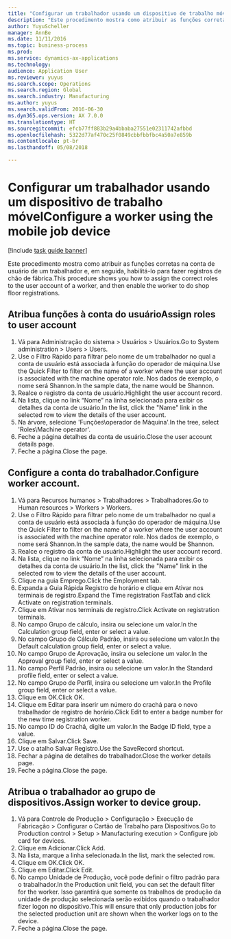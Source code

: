 ```yaml
--- 
title: "Configurar um trabalhador usando um dispositivo de trabalho móvel"
description: "Este procedimento mostra como atribuir as funções corretas na conta de usuário de um trabalhador e, em seguida, habilitá-lo para fazer registros de chão de fábrica."
author: YuyuScheller
manager: AnnBe
ms.date: 11/11/2016
ms.topic: business-process
ms.prod: 
ms.service: dynamics-ax-applications
ms.technology: 
audience: Application User
ms.reviewer: yuyus
ms.search.scope: Operations
ms.search.region: Global
ms.search.industry: Manufacturing
ms.author: yuyus
ms.search.validFrom: 2016-06-30
ms.dyn365.ops.version: AX 7.0.0
ms.translationtype: HT
ms.sourcegitcommit: efcb77ff883b29a4bbaba27551e02311742afbbd
ms.openlocfilehash: 5322d77af470c25f0849cbbfbbfbc4a50a7e859b
ms.contentlocale: pt-br
ms.lasthandoff: 05/08/2018

---
```

# <a name="configure-a-worker-using-the-mobile-job-device"></a><span data-ttu-id="0c738-103">Configurar um trabalhador usando um dispositivo de trabalho móvel</span><span class="sxs-lookup"><span data-stu-id="0c738-103">Configure a worker using the mobile job device</span></span>

[!include [task guide banner](../../includes/task-guide-banner.md)]

<span data-ttu-id="0c738-104">Este procedimento mostra como atribuir as funções corretas na conta de usuário de um trabalhador e, em seguida, habilitá-lo para fazer registros de chão de fábrica.</span><span class="sxs-lookup"><span data-stu-id="0c738-104">This procedure shows you how to assign the correct roles to the user account of a worker, and then enable the worker to do shop floor registrations.</span></span>


## <a name="assign-roles-to-user-account"></a><span data-ttu-id="0c738-105">Atribua funções à conta do usuário</span><span class="sxs-lookup"><span data-stu-id="0c738-105">Assign roles to user account</span></span>
1. <span data-ttu-id="0c738-106">Vá para Administração do sistema > Usuários > Usuários.</span><span class="sxs-lookup"><span data-stu-id="0c738-106">Go to System administration > Users > Users.</span></span>
2. <span data-ttu-id="0c738-107">Use o Filtro Rápido para filtrar pelo nome de um trabalhador no qual a conta de usuário está associada à função do operador de máquina.</span><span class="sxs-lookup"><span data-stu-id="0c738-107">Use the Quick Filter to filter on the name of a worker where the user account is associated with the machine operator role.</span></span> <span data-ttu-id="0c738-108">Nos dados de exemplo, o nome será Shannon.</span><span class="sxs-lookup"><span data-stu-id="0c738-108">In the sample data, the name would be Shannon.</span></span>
3. <span data-ttu-id="0c738-109">Realce o registro da conta de usuário.</span><span class="sxs-lookup"><span data-stu-id="0c738-109">Highlight the user account record.</span></span>
4. <span data-ttu-id="0c738-110">Na lista, clique no link “Nome” na linha selecionada para exibir os detalhes da conta de usuário.</span><span class="sxs-lookup"><span data-stu-id="0c738-110">In the list, click the "Name" link in the selected row to view the details of the user account.</span></span>
5. <span data-ttu-id="0c738-111">Na árvore, selecione 'Funções\operador de Máquina'.</span><span class="sxs-lookup"><span data-stu-id="0c738-111">In the tree, select 'Roles\Machine operator'.</span></span>
6. <span data-ttu-id="0c738-112">Feche a página detalhes da conta de usuário.</span><span class="sxs-lookup"><span data-stu-id="0c738-112">Close the user account details page.</span></span>
7. <span data-ttu-id="0c738-113">Feche a página.</span><span class="sxs-lookup"><span data-stu-id="0c738-113">Close the page.</span></span>

## <a name="configure-worker-account"></a><span data-ttu-id="0c738-114">Configure a conta do trabalhador.</span><span class="sxs-lookup"><span data-stu-id="0c738-114">Configure worker account.</span></span>
1. <span data-ttu-id="0c738-115">Vá para Recursos humanos > Trabalhadores > Trabalhadores.</span><span class="sxs-lookup"><span data-stu-id="0c738-115">Go to Human resources > Workers > Workers.</span></span>
2. <span data-ttu-id="0c738-116">Use o Filtro Rápido para filtrar pelo nome de um trabalhador no qual a conta de usuário está associada à função do operador de máquina.</span><span class="sxs-lookup"><span data-stu-id="0c738-116">Use the Quick Filter to filter on the name of a worker where the user account is associated with the machine operator role.</span></span> <span data-ttu-id="0c738-117">Nos dados de exemplo, o nome será Shannon.</span><span class="sxs-lookup"><span data-stu-id="0c738-117">In the sample data, the name would be Shannon.</span></span>
3. <span data-ttu-id="0c738-118">Realce o registro da conta de usuário.</span><span class="sxs-lookup"><span data-stu-id="0c738-118">Highlight the user account record.</span></span>
4. <span data-ttu-id="0c738-119">Na lista, clique no link “Nome” na linha selecionada para exibir os detalhes da conta de usuário.</span><span class="sxs-lookup"><span data-stu-id="0c738-119">In the list, click the "Name" link in the selected row to view the details of the user account.</span></span>
5. <span data-ttu-id="0c738-120">Clique na guia Emprego.</span><span class="sxs-lookup"><span data-stu-id="0c738-120">Click the Employment tab.</span></span>
6. <span data-ttu-id="0c738-121">Expanda a Guia Rápida Registro de horário e clique em Ativar nos terminais de registro.</span><span class="sxs-lookup"><span data-stu-id="0c738-121">Expand the Time registration FastTab and click Activate on registration terminals.</span></span>
7. <span data-ttu-id="0c738-122">Clique em Ativar nos terminais de registro.</span><span class="sxs-lookup"><span data-stu-id="0c738-122">Click Activate on registration terminals.</span></span>
8. <span data-ttu-id="0c738-123">No campo Grupo de cálculo, insira ou selecione um valor.</span><span class="sxs-lookup"><span data-stu-id="0c738-123">In the Calculation group field, enter or select a value.</span></span>
9. <span data-ttu-id="0c738-124">No campo Grupo de Cálculo Padrão, insira ou selecione um valor.</span><span class="sxs-lookup"><span data-stu-id="0c738-124">In the Default calculation group field, enter or select a value.</span></span>
10. <span data-ttu-id="0c738-125">No campo Grupo de Aprovação, insira ou selecione um valor.</span><span class="sxs-lookup"><span data-stu-id="0c738-125">In the Approval group field, enter or select a value.</span></span>
11. <span data-ttu-id="0c738-126">No campo Perfil Padrão, insira ou selecione um valor.</span><span class="sxs-lookup"><span data-stu-id="0c738-126">In the Standard profile field, enter or select a value.</span></span>
12. <span data-ttu-id="0c738-127">No campo Grupo de Perfil, insira ou selecione um valor.</span><span class="sxs-lookup"><span data-stu-id="0c738-127">In the Profile group field, enter or select a value.</span></span>
13. <span data-ttu-id="0c738-128">Clique em OK.</span><span class="sxs-lookup"><span data-stu-id="0c738-128">Click OK.</span></span>
14. <span data-ttu-id="0c738-129">Clique em Editar para inserir um número do crachá para o novo trabalhador de registro de horário.</span><span class="sxs-lookup"><span data-stu-id="0c738-129">Click Edit to enter a badge number for the new time registration worker.</span></span>
15. <span data-ttu-id="0c738-130">No campo ID do Crachá, digite um valor.</span><span class="sxs-lookup"><span data-stu-id="0c738-130">In the Badge ID field, type a value.</span></span>
16. <span data-ttu-id="0c738-131">Clique em Salvar.</span><span class="sxs-lookup"><span data-stu-id="0c738-131">Click Save.</span></span>
17. <span data-ttu-id="0c738-132">Use o atalho Salvar Registro.</span><span class="sxs-lookup"><span data-stu-id="0c738-132">Use the SaveRecord shortcut.</span></span>
18. <span data-ttu-id="0c738-133">Fechar a página de detalhes do trabalhador.</span><span class="sxs-lookup"><span data-stu-id="0c738-133">Close the worker details page.</span></span>
19. <span data-ttu-id="0c738-134">Feche a página.</span><span class="sxs-lookup"><span data-stu-id="0c738-134">Close the page.</span></span>

## <a name="assign-worker-to-device-group"></a><span data-ttu-id="0c738-135">Atribua o trabalhador ao grupo de dispositivos.</span><span class="sxs-lookup"><span data-stu-id="0c738-135">Assign worker to device group.</span></span>
1. <span data-ttu-id="0c738-136">Vá para Controle de Produção > Configuração > Execução de Fabricação > Configurar o Cartão de Trabalho para Dispositivos.</span><span class="sxs-lookup"><span data-stu-id="0c738-136">Go to Production control > Setup > Manufacturing execution > Configure job card for devices.</span></span>
2. <span data-ttu-id="0c738-137">Clique em Adicionar.</span><span class="sxs-lookup"><span data-stu-id="0c738-137">Click Add.</span></span>
3. <span data-ttu-id="0c738-138">Na lista, marque a linha selecionada.</span><span class="sxs-lookup"><span data-stu-id="0c738-138">In the list, mark the selected row.</span></span>
4. <span data-ttu-id="0c738-139">Clique em OK.</span><span class="sxs-lookup"><span data-stu-id="0c738-139">Click OK.</span></span>
5. <span data-ttu-id="0c738-140">Clique em Editar.</span><span class="sxs-lookup"><span data-stu-id="0c738-140">Click Edit.</span></span>
6. <span data-ttu-id="0c738-141">No campo Unidade de Produção, você pode definir o filtro padrão para o trabalhador.</span><span class="sxs-lookup"><span data-stu-id="0c738-141">In the Production unit field, you can set the default filter for the worker.</span></span> <span data-ttu-id="0c738-142">Isso garantirá que somente os trabalhos de produção da unidade de produção selecionada serão exibidos quando o trabalhador fizer logon no dispositivo.</span><span class="sxs-lookup"><span data-stu-id="0c738-142">This will ensure that only production jobs for the selected production unit are shown when the worker logs on to the device.</span></span>
7. <span data-ttu-id="0c738-143">Feche a página.</span><span class="sxs-lookup"><span data-stu-id="0c738-143">Close the page.</span></span>

